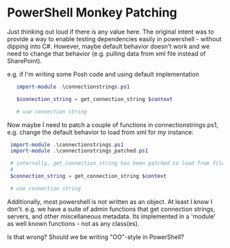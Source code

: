 PowerShell Monkey Patching
=========================== 

Just thinking out loud if there is any value here.  The original intent was to provide a way to enable testing dependencies easily in powershell - without dipping into C#.  However, maybe default behavior doesn't work and we need to change that behavior (e.g. pulling data from xml file instead of SharePoint).

e.g. if I'm writing some Posh code and using default implementation

``` powershell
   import-module .\connectionstrings.ps1

   $connection_string = get_connection_string $context

   # use connection string
```

Now maybe I need to patch a couple of functions in connectionstrings.ps1, e.g. change the default behavior to load from xml for *my* instance:

``` powershell
 import-module .\connectionstrings.ps1
 import-module .\connectionstrings_patched.ps1

 # internally, get_connection_string has been patched to load from file, not sharepoint.
 #
 $connection_string = get_connection_string $context

 # use connection string
```

Additionally, most powershell is not written as an object.  At least I know I don't.  e.g.  we have a suite of admin functions that get connection strings, servers, and other miscellaneous metadata. Its implemented in a 'module' as well known functions - not as any class(es).

Is that wrong?  Should we be writing "OO"-style in PowerShell?

